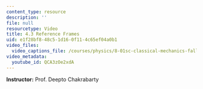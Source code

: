 ```yaml
---
content_type: resource
description: ''
file: null
resourcetype: Video
title: 4.3 Reference Frames
uid: e1f28bf8-48c5-1d16-0f11-4c65ef04a0b1
video_files:
  video_captions_file: /courses/physics/8-01sc-classical-mechanics-fall-2016/week-2-newtons-laws/4.3-reference-frames/4.3-reference-frames/QCA3zOe2xdA.vtt
video_metadata:
  youtube_id: QCA3zOe2xdA
---
```


**Instructor:** Prof. Deepto Chakrabarty